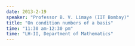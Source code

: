 ```yaml
---
date: 2013-2-19
speaker: "Professor B. V. Limaye (IIT Bombay)"
title: "On condition numbers of a basis"
time: "11:30 am-12:30 pm" 
time: "LH-II, Department of Mathematics"
---
```



